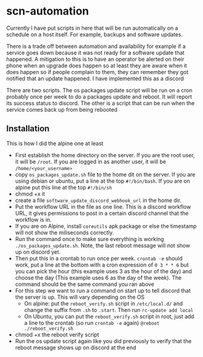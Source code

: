# scn-automation
Currently I have put scripts in here that will be run automatically on a schedule on a host itself. For example, backups and software updates. 

There is a trade off between automation and availability for example if a service goes down because it was not ready for a software update that happened. A mitigation to this is to have an operator be alerted on their phone when an upgrade does happen so at least they are aware when it does happen so if people complain to them, they can remember they got notified that an update happened. I have implemented this as a discord


There are two scripts. The os packages update script will be run on a cron probably once per week to do a packages update and reboot. It will report its success status to discord. The other is a script that can be run when the service comes back up from being rebooted

## Installation
This is how I did the alpine one at least

- First establish the home directory on the server. If you are the root user, it will be `/root`. If you are logged in as another user, it will be `/home/<your_username>`
- copy `os_packages_update.sh` file to the home dit on the server. If you are using debian or ubuntu, put a line at the top `#!/bin/bash`. If you are on alpine put this line at the top `#!/bin/sh`
- chmod +x it
- create a file `software_update_discord_webhook_url` in the home dir.
- Put the workflow URL in the file as one line. This is a discord workflow URL, it gives permissions to post in a certain discord channel that the workflow is in. 
- If you are on Alpine, install `coreutils` apk package or else the timestamp will not show the miliseconds correctly.
- Run the command once to make sure everything is working `./os_packages_update.sh`. Note, the last reboot message will not show up on discord yet.
- Then put this in a crontab to run once per week. `crontab -e` should work, put a line at the bottom with a cron expression of `0 3 * * 6` but you can pick the hour (this example uses 3 as the hour of the day) and choose the day (This example uses 6 as the day of the week). The command should be the same command you ran above
- For this step we want to run a command on start up to tell discord that the server is up. This will vary depending on the OS
  - On alpine: put the `reboot_verify.sh` script in `/etc/local.d/` and change the suffix from `.sh` to `.start`. Then run `rc-update add local`
  - On Ubuntu, you can put the `reboot_verify.sh` script in root, just add a line to the crontab (so run `crontab -e` again) `@reboot ./reboot_verify.sh`
- chmod +x the reboot verify script
- Run the os update script again like you did previously to verify that the reboot message shows up on discord at the end
